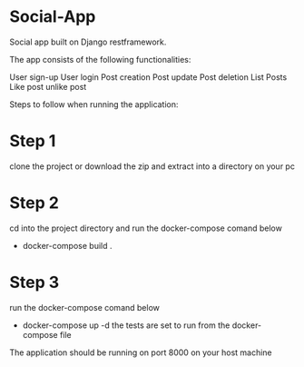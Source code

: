 # Social-App

Social app built on Django restframework.

The app consists of the following functionalities:

User sign-up
User login
Post creation
Post update
Post deletion
List Posts
Like post
unlike post

Steps to follow when running the application:

# Step 1
clone the project or download the zip and extract into a directory on your pc

# Step 2
cd into the project directory and run the docker-compose comand below
  - docker-compose build .
  
# Step 3
run the docker-compose comand below
  - docker-compose up -d
the tests are set to run from the docker-compose file

The application should be running on port 8000 on your host machine

